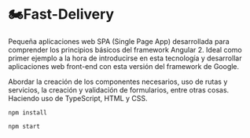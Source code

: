 # 🏍Fast-Delivery

Pequeña aplicaciones web SPA (Single Page App) desarrollada para comprender los principios básicos del framework Angular 2. Ideal como primer ejemplo a la hora de introducirse en esta tecnología y desarrollar aplicaciones web front-end con esta versión del framework de Google.

Abordar la creación de los componentes necesarios, uso de rutas y servicios, la creación y validación de formularios, entre otras cosas. Haciendo uso de TypeScript, HTML y CSS.

```
npm install
```
```
npm start
```

